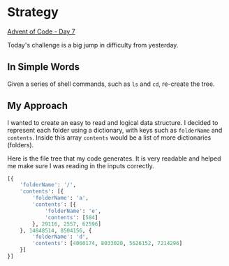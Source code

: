 # Strategy

[Advent of Code - Day 7](https://adventofcode.com/2022/day/7)

Today's challenge is a big jump in difficulty from yesterday.

## In Simple Words

Given a series of shell commands, such as `ls` and `cd`, re-create the tree.

## My Approach

I wanted to create an easy to read and logical data structure. I decided to represent each folder using a dictionary, with keys such as `folderName` and `contents`. Inside this array `contents` would be a list of more dictionaries (folders).

Here is the file tree that my code generates. It is very readable and helped me make sure I was reading in the inputs correctly.

```python
[{
    'folderName': '/',
    'contents': [{
        'folderName': 'a',
        'contents': [{
            'folderName': 'e',
            'contents': [584]
        }, 29116, 2557, 62596]
    }, 14848514, 8504156, {
        'folderName': 'd',
        'contents': [4060174, 8033020, 5626152, 7214296]
    }]
}]
```
